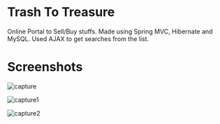 # Trash To Treasure 

Online Portal to Sell/Buy stuffs. Made using Spring MVC, Hibernate and MySQL. Used AJAX to get searches from the list.

# Screenshots

![capture](https://user-images.githubusercontent.com/31995471/39945709-70d141e0-5539-11e8-9682-158539ed99f3.PNG)

![capture1](https://user-images.githubusercontent.com/31995471/39945712-74011b60-5539-11e8-907d-61d021a3f7e4.PNG)

![capture2](https://user-images.githubusercontent.com/31995471/39945715-761f9d2c-5539-11e8-90f4-5c2b65f80d5c.PNG)
